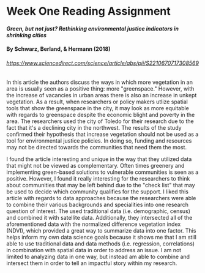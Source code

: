 # Week One Reading Assignment
#### *Green, but not just? Rethinking environmental justice indicators in shrinking cities*
#### By Schwarz, Berland, & Hermann (2018)
###### https://www.sciencedirect.com/science/article/abs/pii/S2210670717308569

In this article the authors discuss the ways in which more vegetation in an area is usually seen as a positive thing: more "greenspace." However, with the increase of vacancies in urban areas there is also an increase in unkept vegetation. As a result, when researchers or policy makers utlize spatial tools that show the greenspace in the city, it may look as more equitable with regards to greenspace despite the economic blight and poverty in the area. The researchers used the city of Toledo for their research due to the fact that it's a declining city in the northwest. The results of the study confirmed their hypothesis that increase vegetation should not be used as a tool for environmental justice policies. In doing so, funding and resources may not be directed towards the communities that need them the most. 

I found the article interesting and unique in the way that they utilized data that might not be viewed as complementary. Often times greenery and implementing green-based solutions to vulnerable communities is seen as a positive. However, I found it really interesting for the researchers to think about communities that may be left behind due to the "check list" that may be used to decide which community qualifies for the support. I liked this article with regards to data approaches because the researchers were able to combine their various backgrounds and specialities into one research question of interest. The used traditional data (i.e. demographic, census) and combined it with satellite data. Additionally, they intersected all of the aforementioned data with the normalized difference vegetation index (NDVI), which provided a great way to summarize data into one factor. This helps inform my own data science goals because it shows me that I am still able to use traditional data and data methods (i.e. regression, correlations) in combination with spatial data in order to address an issue. I am not limited to analyzing data in one way, but instead am able to combine and intersect them in order to tell an impactful story within my research.
